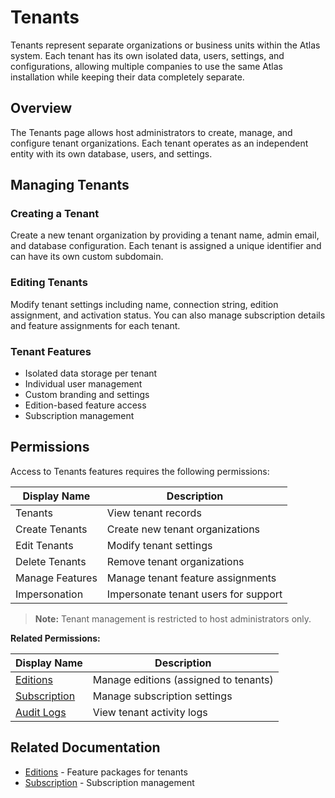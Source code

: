 # Tenants

Tenants represent separate organizations or business units within the Atlas system. Each tenant has its own isolated data, users, settings, and configurations, allowing multiple companies to use the same Atlas installation while keeping their data completely separate.

## Overview

The Tenants page allows host administrators to create, manage, and configure tenant organizations. Each tenant operates as an independent entity with its own database, users, and settings.

## Managing Tenants

### Creating a Tenant
Create a new tenant organization by providing a tenant name, admin email, and database configuration. Each tenant is assigned a unique identifier and can have its own custom subdomain.

### Editing Tenants
Modify tenant settings including name, connection string, edition assignment, and activation status. You can also manage subscription details and feature assignments for each tenant.

### Tenant Features
* Isolated data storage per tenant
* Individual user management
* Custom branding and settings
* Edition-based feature access
* Subscription management

## Permissions

Access to Tenants features requires the following permissions:

| Display Name | Description |
|--------------|-------------|
| Tenants | View tenant records |
| Create Tenants | Create new tenant organizations |
| Edit Tenants | Modify tenant settings |
| Delete Tenants | Remove tenant organizations |
| Manage Features | Manage tenant feature assignments |
| Impersonation | Impersonate tenant users for support |

> **Note:** Tenant management is restricted to host administrators only.

**Related Permissions:**

| Display Name | Description |
|--------------|-------------|
| [Editions](../Editions/Index.md) | Manage editions (assigned to tenants) |
| [Subscription](../System/Subscription.md) | Manage subscription settings |
| [Audit Logs](../System/AuditLogs.md) | View tenant activity logs |

## Related Documentation

* [Editions](../Editions/Index.md) - Feature packages for tenants
* [Subscription](../System/Subscription.md) - Subscription management


